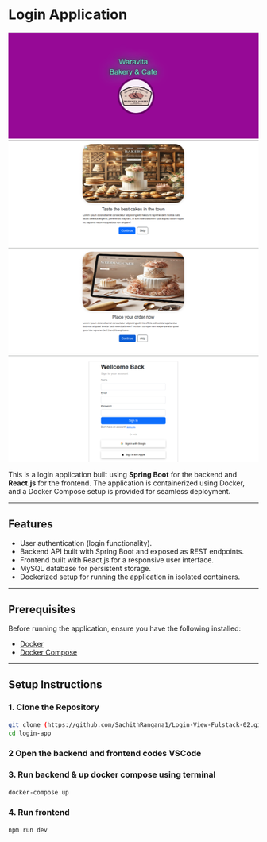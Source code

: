 # Login Application

<p align="center">
  <img src="/UI/frontend/src/assets/gitImg/a.png" alt="Login App Screenshot" width="600">
  <img src="/UI/frontend/src/assets/gitImg/b.png" alt="Login App Screenshot" width="600">
  <img src="/UI/frontend/src/assets/gitImg/c.png" alt="Login App Screenshot" width="600">
  <img src="/UI/frontend/src/assets/gitImg/d.png" alt="Login App Screenshot" width="600">
</p>

This is a login application built using **Spring Boot** for the backend and **React.js** for the frontend. The application is containerized using Docker, and a Docker Compose setup is provided for seamless deployment.

---

## Features

- User authentication (login functionality).
- Backend API built with Spring Boot and exposed as REST endpoints.
- Frontend built with React.js for a responsive user interface.
- MySQL database for persistent storage.
- Dockerized setup for running the application in isolated containers.

---

## Prerequisites

Before running the application, ensure you have the following installed:

- [Docker](https://www.docker.com/)
- [Docker Compose](https://docs.docker.com/compose/)

---

## Setup Instructions

### 1. Clone the Repository

```bash
git clone (https://github.com/SachithRangana1/Login-View-Fulstack-02.git)
cd login-app 
```

### 2 Open the backend and frontend codes VSCode

### 3. Run backend & up docker compose using terminal
```bash
docker-compose up
```

### 4. Run frontend
```bash
npm run dev
```


